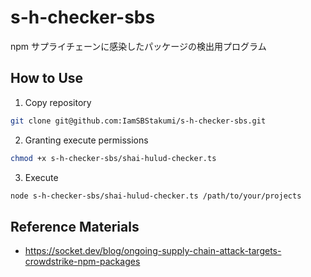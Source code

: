 # s-h-checker-sbs

npm サプライチェーンに感染したパッケージの検出用プログラム

## How to Use

1. Copy repository

```bash
git clone git@github.com:IamSBStakumi/s-h-checker-sbs.git
```

2. Granting execute permissions

```bash
chmod +x s-h-checker-sbs/shai-hulud-checker.ts
```

3. Execute

```bash
node s-h-checker-sbs/shai-hulud-checker.ts /path/to/your/projects
```

## Reference Materials

- https://socket.dev/blog/ongoing-supply-chain-attack-targets-crowdstrike-npm-packages
